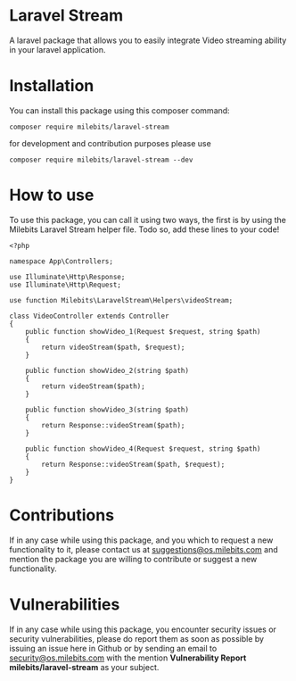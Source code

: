 Laravel Stream
==
A laravel package that allows you to easily integrate Video streaming ability in your laravel application.
# Installation
You can install this package using this composer command:
```
composer require milebits/laravel-stream
```
for development and contribution purposes please use
```
composer require milebits/laravel-stream --dev
```
# How to use
To use this package, you can call it using two ways, the first is by using the Milebits Laravel Stream helper file.
Todo so, add these lines to your code!
```
<?php

namespace App\Controllers;

use Illuminate\Http\Response;
use Illuminate\Http\Request;

use function Milebits\LaravelStream\Helpers\videoStream;

class VideoController extends Controller
{
    public function showVideo_1(Request $request, string $path)
    {
        return videoStream($path, $request);
    }

    public function showVideo_2(string $path)
    {
        return videoStream($path);
    }

    public function showVideo_3(string $path)
    {
        return Response::videoStream($path);
    }

    public function showVideo_4(Request $request, string $path)
    {
        return Response::videoStream($path, $request);
    }
}
```
# Contributions
If in any case while using this package, and you which to request a new functionality to it, please contact us at suggestions@os.milebits.com and mention the package you are willing to contribute or suggest a new functionality.

# Vulnerabilities
If in any case while using this package, you encounter security issues or security vulnerabilities, please do report them as soon as possible by issuing an issue here in Github or by sending an email to security@os.milebits.com with the mention **Vulnerability Report milebits/laravel-stream** as your subject.